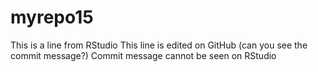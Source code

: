 # myrepo15
This is a line from RStudio 
This line is edited on GitHub (can you  see the commit message?)
Commit message cannot be seen on RStudio

